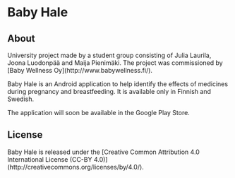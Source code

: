 # Baby Hale


<h2>About</h2>
University project made by a student group consisting of Julia Laurila, Joona Luodonpää and Maija Pienimäki. The project was commissioned by [Baby Wellness Oy](http://www.babywellness.fi/).

Baby Hale is an Android application to help identify the effects of medicines during pregnancy and breastfeeding. It is available only in Finnish and Swedish.

The application will soon be available in the Google Play Store.


<h2>License</h2>
Baby Hale is released under the [Creative Common Attribution 4.0 International License (CC-BY 4.0)](http://creativecommons.org/licenses/by/4.0/).
